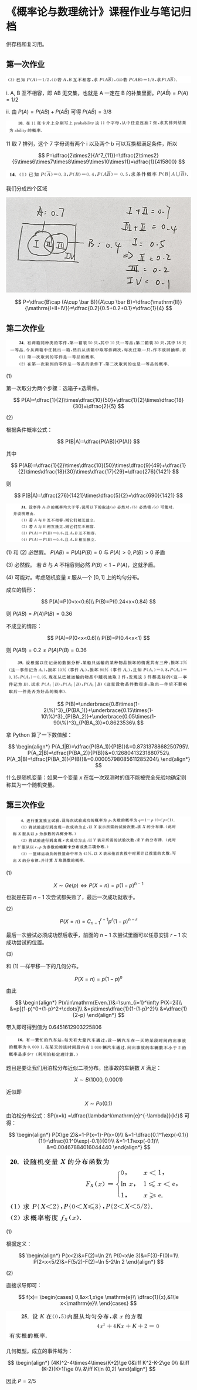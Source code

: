 # 《概率论与数理统计》课程作业与笔记归档

供存档和复习用。

## 第一次作业

![alt text](image-11.png)

i. A, B 互不相容，即 AB 无交集，也就是 A 一定在 B 的补集里面。$P(A\bar B)=P(A)=1/2$

ii. 由 $P(A)=P(AB)+P(A\bar B)$ 可得 $P(A\bar B)=3/8$

![alt text](image-12.png)

11 取 7 排列，这个 7 字母词有两个 i 以及两个 b 可以互换都满足条件，所以

$$
P=\dfrac{2\times2}{A^7_{11}}=\dfrac{2\times2}{5\times6\times7\times8\times9\times10\times11}=\dfrac{1}{415800}
$$

![alt text](image-13.png)

我们分成四个区域

![alt text](image-14.png)

$$
P=\dfrac{B\cap (A\cup \bar B)}{A\cup \bar B}=\dfrac{\mathrm{II}}{\mathrm{I+II+IV}}=\dfrac{0.2}{0.5+0.2+0.1}=\dfrac{1}{4}
$$

## 第二次作业

![alt text](image-19.png)

(1)

第一次取分为两个步骤：选箱子+选零件。

$$
P(A)=\dfrac{1}{2}\times\dfrac{10}{50}+\dfrac{1}{2}\times\dfrac{18}{30}=\dfrac{2}{5}
$$

(2)

根据条件概率公式：

$$
P(B|A)=\dfrac{P(AB)}{P(A)}
$$

其中

$$
P(AB)=\dfrac{1}{2}\times\dfrac{10}{50}\times\dfrac{9}{49}+\dfrac{1}{2}\times\dfrac{18}{30}\times\dfrac{17}{29}=\dfrac{276}{1421}
$$

则

$$
P(B|A)=\dfrac{276}{1421}\times\dfrac{5}{2}=\dfrac{690}{1421}
$$

![alt text](image-20.png)

(1) 和 (2) 必然假。 $P(AB)=P(A)P(B)=0$ 与 $P(A)>0, P(B)>0$ 矛盾

(3) 必然假。 若 $B$ 与 $A$ 不相容则必然 $P(B)<1-P(A)$，这就矛盾。

(4) 可能对。考虑随机变量 $x$ 服从一个 $[0,1]$ 上的均匀分布。

成立的情形：

$$
P(A)=P(0<x<0.6)\\
P(B)=P(0.24<x<0.84)
$$

则 $P(AB)=P(A)P(B)=0.36$

不成立的情形：

$$
P(A)=P(0<x<0.6)\\
P(B)=P(0.4<x<1)
$$

则 $P(AB)=0.2\neq P(A)P(B)=0.36$

![alt text](image-21.png)

$$
P(B)=\underbrace{0.8\times(1-2\%)^3}_{P(BA_1)}+\underbrace{0.15\times(1-10\%)^3}_{P(BA_2)}+\underbrace{0.05\times(1-90\%)^3}_{P(BA_3)}=0.8623536\\
$$

拿 Python 算了一下数值解：

$$
\begin{align*}
    P(A_1|B)=\dfrac{P(BA_1)}{P(B)}&=0.8731378868250795\\
P(A_2|B)=\dfrac{P(BA_2)}{P(B)}&=0.12680413231880752\\
P(A_3|B)=\dfrac{P(BA_3)}{P(B)}&=0.00005798085611285204\\
\end{align*}
$$

什么是随机变量：如果一个变量 $x$ 在每一次观测时的值不能被完全先验地确定则称其为一个随机变量。

## 第三次作业

![alt text](image-42.png)

(1)

$$
X\sim Ge(p)\Leftrightarrow P(X=n)=p(1-p)^{n-1}
$$

也就是在前 $n-1$ 次尝试都失败了，最后一次成功就收手。

(2)

$$
P(X=n)=C_{n-1}^{r-1} p^r(1-p)^{n-r}
$$

最后一次尝试必须成功然后收手，前面的 $n-1$ 次尝试里面可以任意安排 $r-1$ 次成功尝试的位置。

(3)

和 (1) 一样平移一下的几何分布。

$$
P(X=n) = p(1-p)^n
$$

由此

$$
\begin{align*}
    P(x\in\mathrm{Even.})&=\sum_{i=1}^\infty P(X=2i)\\
    &=p[(1-p)^0+(1-p)^2+\cdots]\\
    &=p\times\dfrac{1}{1-(1-p)^2}\\
    &=\dfrac{1}{2-p}
\end{align*}
$$

带入即可得到值为 $0.6451612903225806$

![alt text](image-43.png)

题目是要让我们用泊松分布近似二项分布。出事故的车辆数 $X$ 满足：

$$
X\sim B(1000,0.0001)
$$

近似即

$$
X\sim Po(0.1)
$$

由泊松分布公式：$P(x=k) =\dfrac{\lambda^k\mathrm{e}^{-\lambda}}{k!}$ 可得：

$$
\begin{align*}
    P(X\ge 2)&=1-P(x=1)-P(x=0)\\
    &=1-\dfrac{0.1^1\exp(-0.1)}{1!}-\dfrac{0.1^0\exp(-0.1)}{0!}\\
    &=1-1.1\exp(-0.1)\\
    &=0.00467884016044440
\end{align*}
$$

![alt text](image-44.png)

(1)

根据定义：

$$
\begin{align*}
    P(x<2)&=F(2)=\ln 2\\
    P(0<x\le 3)&=F(3)-F(0)=1\\
    P(2<x<5/2)&=F(5/2)-F(2)=\ln 5-2\ln 2
\end{align*}
$$

(2)

直接求导即可：

$$
f(x)=
\begin{cases}
    0,&x<1,x\ge \mathrm{e}\\
    \dfrac{1}{x},&1\le x<\mathrm{e}\\
\end{cases}
$$

![alt text](image-45.png)

几何概型。成立的事件域为：

$$
\begin{align*}
    (4K)^2-4\times4\times(K+2)\ge 0&\iff K^2-K-2\ge 0\\
    &\iff (K-2)(K+1)\ge 0\\
    &\iff K\in (0,2)
\end{align*}
$$

因此 $P=2/5$
